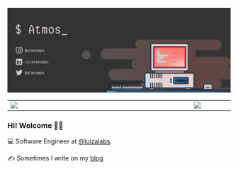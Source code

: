 ![capa github](githubCover.png)

<center>
  <table>
    <tr>
        <td><img width="400px" align="left" src="https://github-readme-stats.vercel.app/api/top-langs/?username=atmosmps&hide=html,TeX,Jupyter Notebook&layout=compact&theme=merko" /></td>
        <td><img width="495px" align="left" src="https://github-readme-stats.vercel.app/api?username=atmosmps&theme=merko"/></td>
    </tr>
  </table>
</center>

### Hi! Welcome 👨‍💻

💻 Software Engineer at [@luizalabs](https://github.com/luizalabs).

✍️ Sometimes I write on my [blog](http://atmosmps.me).

